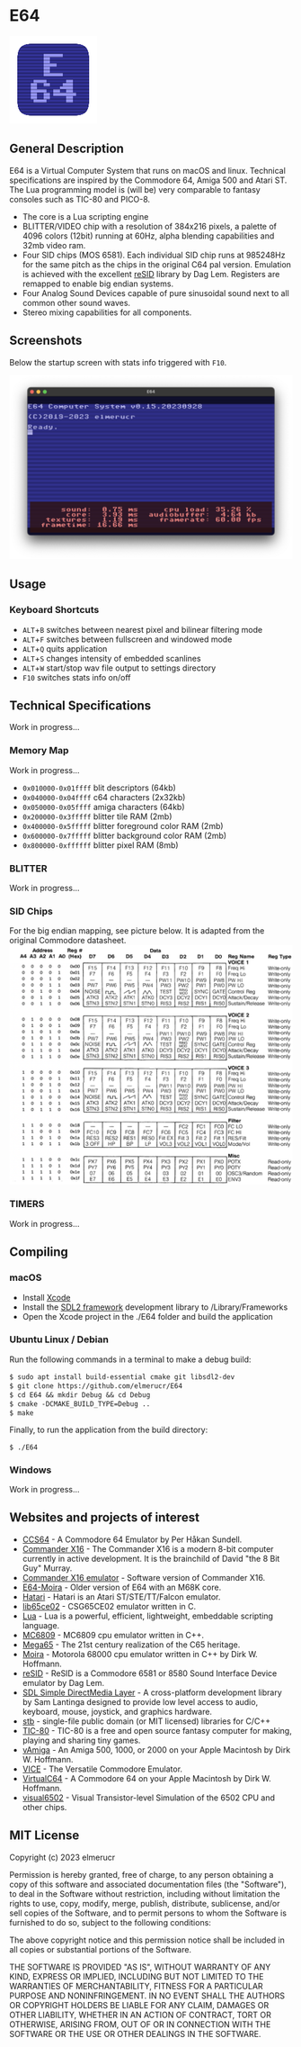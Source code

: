 # E64

![E64](./docs/E64_icon_156x156.png)

## General Description

E64 is a Virtual Computer System that runs on macOS and linux. Technical specifications are inspired by the Commodore 64, Amiga 500 and Atari ST. The Lua programming model is (will be) very comparable to fantasy consoles such as TIC-80 and PICO-8.

* The core is a Lua scripting engine
* BLITTER/VIDEO chip with a resolution of 384x216 pixels, a palette of 4096 colors (12bit) running at 60Hz, alpha blending capabilities and 32mb video ram.
* Four SID chips (MOS 6581). Each individual SID chip runs at 985248Hz for the same pitch as the chips in the original C64 pal version. Emulation is achieved with the excellent [reSID](http://www.zimmers.net/anonftp/pub/cbm/crossplatform/emulators/resid/index.html) library by Dag Lem. Registers are remapped to enable big endian systems.
* Four Analog Sound Devices capable of pure sinusoidal sound next to all common other sound waves.
* Stereo mixing capabilities for all components.

## Screenshots

Below the startup screen with stats info triggered with ```F10```.

![E64](./docs/E64_2023-09-28.png)

## Usage

### Keyboard Shortcuts

* ```ALT```+```B``` switches between nearest pixel and bilinear filtering mode
* ```ALT```+```F``` switches between fullscreen and windowed mode
* ```ALT```+```Q``` quits application
* ```ALT```+```S``` changes intensity of embedded scanlines
* ```ALT```+```W``` start/stop wav file output to settings directory
* ```F10``` switches stats info on/off

## Technical Specifications

Work in progress...

### Memory Map

Work in progress...

* ```0x010000-0x01ffff``` blit descriptors (64kb)
* ```0x040000-0x04ffff``` c64 characters (2x32kb)
* ```0x050000-0x05ffff``` amiga characters (64kb)
* ```0x200000-0x3fffff``` blitter tile RAM (2mb)
* ```0x400000-0x5fffff``` blitter foreground color RAM (2mb)
* ```0x600000-0x7fffff``` blitter background color RAM (2mb)
* ```0x800000-0xffffff``` blitter pixel RAM (8mb)

### BLITTER

Work in progress...

### SID Chips

For the big endian mapping, see picture below. It is adapted from the original Commodore datasheet.
![E64](./docs/SID_Remapping_Big_Endian.png)

### TIMERS

Work in progress...

## Compiling

### macOS

* Install [Xcode](https://developer.apple.com/xcode)
* Install the [SDL2 framework](https://www.libsdl.org/download-2.0.php) development library to /Library/Frameworks
* Open the Xcode project in the ./E64 folder and build the application

### Ubuntu Linux / Debian

Run the following commands in a terminal to make a debug build:

````console
$ sudo apt install build-essential cmake git libsdl2-dev
$ git clone https://github.com/elmerucr/E64
$ cd E64 && mkdir Debug && cd Debug
$ cmake -DCMAKE_BUILD_TYPE=Debug ..
$ make
````

Finally, to run the application from the build directory:

````console
$ ./E64
````

### Windows

Work in progress...

## Websites and projects of interest

* [CCS64](http://www.ccs64.com) - A Commodore 64 Emulator by Per Håkan Sundell.
* [Commander X16](https://www.commanderx16.com) - The Commander X16 is a modern 8-bit computer currently in active development. It is the brainchild of David "the 8 Bit Guy" Murray.
* [Commander X16 emulator](https://github.com/x16community/x16-emulator) - Software version of Commander X16.
* [E64-Moira](https://github.com/elmerucr/E64-Moira) - Older version of E64 with an M68K core.
* [Hatari](https://hatari.tuxfamily.org) - Hatari is an Atari ST/STE/TT/Falcon emulator.
* [lib65ce02](https://github.com/elmerucr/lib65ce02) - CSG65CE02 emulator written in C.
* [Lua](https://www.lua.org) - Lua is a powerful, efficient, lightweight, embeddable scripting language.
* [MC6809](https://github.com/elmerucr/mC6809) - MC6809 cpu emulator written in C++.
* [Mega65](http://mega65.org) - The 21st century realization of the C65 heritage.
* [Moira](https://github.com/dirkwhoffmann/Moira) - Motorola 68000 cpu emulator written in C++ by Dirk W. Hoffmann.
* [reSID](http://www.zimmers.net/anonftp/pub/cbm/crossplatform/emulators/resid/index.html) - ReSID is a Commodore 6581 or 8580 Sound Interface Device emulator by Dag Lem.
* [SDL Simple DirectMedia Layer](https://www.libsdl.org) - A cross-platform development library by Sam Lantinga designed to provide low level access to audio, keyboard, mouse, joystick, and graphics hardware.
* [stb](https://github.com/nothings/stb) - single-file public domain (or MIT licensed) libraries for C/C++
* [TIC-80](https://tic80.com) - TIC-80 is a free and open source fantasy computer for making, playing and sharing tiny games.
* [vAmiga](https://dirkwhoffmann.github.io/vAmiga/) - An Amiga 500, 1000, or 2000 on your Apple Macintosh by Dirk W. Hoffmann.
* [VICE](http://vice-emu.sourceforge.net) - The Versatile Commodore Emulator.
* [VirtualC64](https://dirkwhoffmann.github.io/virtualc64/) - A Commodore 64 on your Apple Macintosh by Dirk W. Hoffmann.
* [visual6502](http://www.visual6502.org) - Visual Transistor-level Simulation of the 6502 CPU and other chips.

## MIT License

Copyright (c) 2023 elmerucr

Permission is hereby granted, free of charge, to any person obtaining a copy of this software and associated documentation files (the "Software"), to deal in the Software without restriction, including without limitation the rights to use, copy, modify, merge, publish, distribute, sublicense, and/or sell copies of the Software, and to permit persons to whom the Software is furnished to do so, subject to the following conditions:

The above copyright notice and this permission notice shall be included in all copies or substantial portions of the Software.

THE SOFTWARE IS PROVIDED "AS IS", WITHOUT WARRANTY OF ANY KIND, EXPRESS OR IMPLIED, INCLUDING BUT NOT LIMITED TO THE WARRANTIES OF MERCHANTABILITY, FITNESS FOR A PARTICULAR PURPOSE AND NONINFRINGEMENT. IN NO EVENT SHALL THE AUTHORS OR COPYRIGHT HOLDERS BE LIABLE FOR ANY CLAIM, DAMAGES OR OTHER LIABILITY, WHETHER IN AN ACTION OF CONTRACT, TORT OR OTHERWISE, ARISING FROM, OUT OF OR IN CONNECTION WITH THE SOFTWARE OR THE USE OR OTHER DEALINGS IN THE
SOFTWARE.
